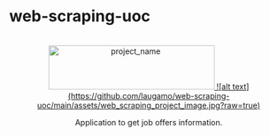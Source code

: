 # web-scraping-uoc

<!-- PROJECT LOGO -->
<br />
<div align="center">
  <a href="https://github.com/laugamo/web-scraping-uoc">
    <img src="/home/datasci/PycharmProjects/SoundDynamics/images/project_name.png" alt="project_name" width="300" height="80">
    ![alt text](https://github.com/laugamo/web-scraping-uoc/main/assets/web_scraping_project_image.jpg?raw=true)
  </a>


  <p align="center">
    Application to get job offers information.
  </p>
</div>
